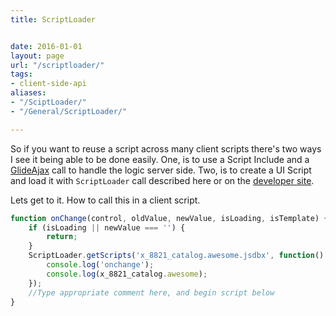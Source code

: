```yaml
---
title: ScriptLoader


date: 2016-01-01
layout: page
url: "/scriptloader/"
tags:
- client-side-api
aliases:
- "/SciptLoader/"
- "/General/ScriptLoader/"

---
```

So if you want to reuse a script across many client scripts there's two ways I see it being able to be done easily.  One, is to use a Script Include and a [GlideAjax](/GlideAjax) call to handle the logic server side.  Two, is to create a UI Script and load it with `ScriptLoader` call described here or on the [developer site](https://developer.servicenow.com/app.do#!/api_doc?v=jakarta&id=c_ScriptLoaderAPI).

Lets get to it.  How to call this in a client script.
<!--more-->

```js
function onChange(control, oldValue, newValue, isLoading, isTemplate) {
    if (isLoading || newValue === '') {
        return;
    }
    ScriptLoader.getScripts('x_8821_catalog.awesome.jsdbx', function() {
        console.log('onchange');
        console.log(x_8821_catalog.awesome);
    });
    //Type appropriate comment here, and begin script below
}
```